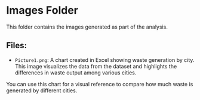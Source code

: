 # Images Folder

This folder contains the images generated as part of the analysis.

## Files:

- `Picture1.png`: A chart created in Excel showing waste generation by city. This image visualizes the data from the dataset and highlights the differences in waste output among various cities.

You can use this chart for a visual reference to compare how much waste is generated by different cities.
